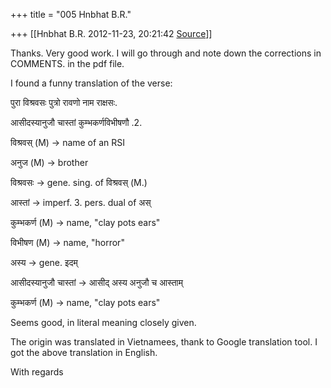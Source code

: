 +++
title = "005 Hnbhat B.R."

+++
[[Hnbhat B.R.	2012-11-23, 20:21:42 [Source](https://groups.google.com/g/samskrita/c/Rg7L-IGmRNA)]]



Thanks. Very good work. I will go through and note down the corrections in COMMENTS. in the pdf file.

  

I found a funny translation of the verse:

  

पुरा विश्रवसः पुत्रो रावणो नाम राक्षसः.

आसीदस्यानुजौ चास्तां कुम्भकर्णविभीषणौ .2.

विश्रवस् (M) → name of an RSI

अनुज (M) → brother

विश्रवसः → gene. sing. of विश्रवस् (M.)

आस्तां → imperf. 3. pers. dual of अस्

कुम्भकर्ण (M) → name, "clay pots ears"

विभीषण (M) → name, "horror"

अस्य → gene. इदम्

आसीदस्यानुजौ चास्तां → आसीद् अस्य अनुजौ च आस्ताम्

  

  

कुम्भकर्ण (M) → name, "clay pots ears"  

  

Seems good, in literal meaning closely given.

  

The origin was translated in Vietnamees, thank to Google translation tool. I got the above translation in English.

  

With regards

  
  


